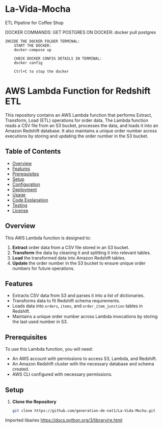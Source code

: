 # La-Vida-Mocha
ETL Pipeline for Coffee Shop

DOCKER COMMANDS:
    GET POSTGRES ON DOCKER:
    docker pull postgres
    
    INSIDE THE DOCKER FOLDER TERMINAL:
        START THE DOCKER:
        docker-compose up

        CHECK DOCKER CONFIG DETAILS IN TERMINAL:
        docker config

        Ctrl+C to stop the docker

# AWS Lambda Function for Redshift ETL

This repository contains an AWS Lambda function that performs Extract, Transform, Load (ETL) operations for order data. The Lambda function reads a CSV file from an S3 bucket, processes the data, and loads it into an Amazon Redshift database. It also maintains a unique order number across executions by storing and updating the order number in the S3 bucket.

## Table of Contents

- [Overview](#overview)
- [Features](#features)
- [Prerequisites](#prerequisites)
- [Setup](#setup)
- [Configuration](#configuration)
- [Deployment](#deployment)
- [Usage](#usage)
- [Code Explanation](#code-explanation)
- [Testing](#testing)
- [License](#license)

## Overview

This AWS Lambda function is designed to:
1. **Extract** order data from a CSV file stored in an S3 bucket.
2. **Transform** the data by cleaning it and splitting it into relevant tables.
3. **Load** the transformed data into Amazon Redshift tables.
4. **Update** the order number in the S3 bucket to ensure unique order numbers for future operations.

## Features

- Extracts CSV data from S3 and parses it into a list of dictionaries.
- Transforms data to fit Redshift schema requirements.
- Loads data into `orders`, `items`, and `order_item_junction` tables in Redshift.
- Maintains a unique order number across Lambda invocations by storing the last used number in S3.

## Prerequisites

To use this Lambda function, you will need:
- An AWS account with permissions to access S3, Lambda, and Redshift.
- An Amazon Redshift cluster with the necessary database and schema created.
- AWS CLI configured with necessary permissions.

## Setup

1. **Clone the Repository**

   ```bash
   git clone https://github.com/generation-de-nat1/La-Vida-Mocha.git

Imported libaries
https://docs.python.org/3/library/re.html

